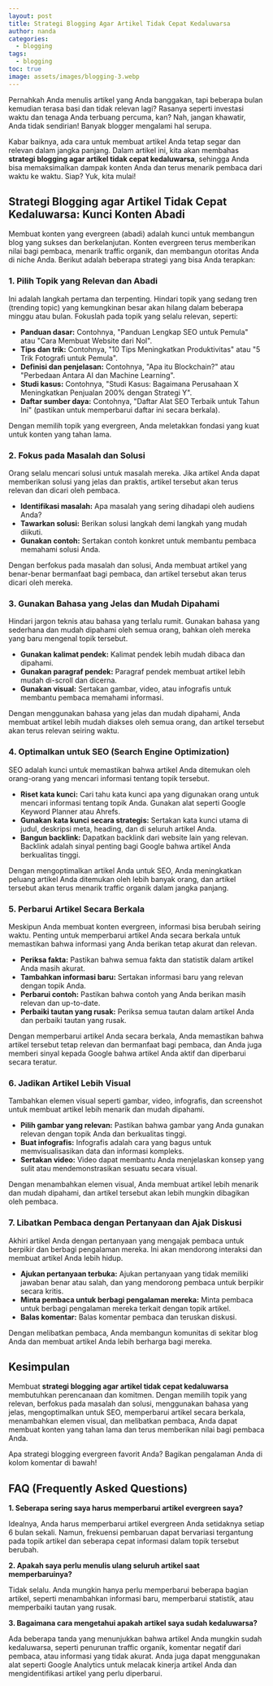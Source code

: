 ```yaml
---
layout: post
title: Strategi Blogging Agar Artikel Tidak Cepat Kedaluwarsa
author: nanda
categories:
  - blogging
tags:
  - blogging
toc: true
image: assets/images/blogging-3.webp
---
```



Pernahkah Anda menulis artikel yang Anda banggakan, tapi beberapa bulan kemudian terasa basi dan tidak relevan lagi? Rasanya seperti investasi waktu dan tenaga Anda terbuang percuma, kan? Nah, jangan khawatir, Anda tidak sendirian! Banyak blogger mengalami hal serupa.

Kabar baiknya, ada cara untuk membuat artikel Anda tetap segar dan relevan dalam jangka panjang. Dalam artikel ini, kita akan membahas **strategi blogging agar artikel tidak cepat kedaluwarsa**, sehingga Anda bisa memaksimalkan dampak konten Anda dan terus menarik pembaca dari waktu ke waktu. Siap? Yuk, kita mulai!

## Strategi Blogging agar Artikel Tidak Cepat Kedaluwarsa: Kunci Konten Abadi

Membuat konten yang evergreen (abadi) adalah kunci untuk membangun blog yang sukses dan berkelanjutan. Konten evergreen terus memberikan nilai bagi pembaca, menarik traffic organik, dan membangun otoritas Anda di niche Anda. Berikut adalah beberapa strategi yang bisa Anda terapkan:

### 1\. Pilih Topik yang Relevan dan Abadi

Ini adalah langkah pertama dan terpenting. Hindari topik yang sedang tren (trending topic) yang kemungkinan besar akan hilang dalam beberapa minggu atau bulan. Fokuslah pada topik yang selalu relevan, seperti:

- **Panduan dasar:** Contohnya, "Panduan Lengkap SEO untuk Pemula" atau "Cara Membuat Website dari Nol".
- **Tips dan trik:** Contohnya, "10 Tips Meningkatkan Produktivitas" atau "5 Trik Fotografi untuk Pemula".
- **Definisi dan penjelasan:** Contohnya, "Apa itu Blockchain?" atau "Perbedaan Antara AI dan Machine Learning".
- **Studi kasus:** Contohnya, "Studi Kasus: Bagaimana Perusahaan X Meningkatkan Penjualan 200% dengan Strategi Y".
- **Daftar sumber daya:** Contohnya, "Daftar Alat SEO Terbaik untuk Tahun Ini" (pastikan untuk memperbarui daftar ini secara berkala).

Dengan memilih topik yang evergreen, Anda meletakkan fondasi yang kuat untuk konten yang tahan lama.

### 2\. Fokus pada Masalah dan Solusi

Orang selalu mencari solusi untuk masalah mereka. Jika artikel Anda dapat memberikan solusi yang jelas dan praktis, artikel tersebut akan terus relevan dan dicari oleh pembaca.

- **Identifikasi masalah:** Apa masalah yang sering dihadapi oleh audiens Anda?
- **Tawarkan solusi:** Berikan solusi langkah demi langkah yang mudah diikuti.
- **Gunakan contoh:** Sertakan contoh konkret untuk membantu pembaca memahami solusi Anda.

Dengan berfokus pada masalah dan solusi, Anda membuat artikel yang benar-benar bermanfaat bagi pembaca, dan artikel tersebut akan terus dicari oleh mereka.

### 3\. Gunakan Bahasa yang Jelas dan Mudah Dipahami

Hindari jargon teknis atau bahasa yang terlalu rumit. Gunakan bahasa yang sederhana dan mudah dipahami oleh semua orang, bahkan oleh mereka yang baru mengenal topik tersebut.

- **Gunakan kalimat pendek:** Kalimat pendek lebih mudah dibaca dan dipahami.
- **Gunakan paragraf pendek:** Paragraf pendek membuat artikel lebih mudah di-scroll dan dicerna.
- **Gunakan visual:** Sertakan gambar, video, atau infografis untuk membantu pembaca memahami informasi.

Dengan menggunakan bahasa yang jelas dan mudah dipahami, Anda membuat artikel lebih mudah diakses oleh semua orang, dan artikel tersebut akan terus relevan seiring waktu.

### 4\. Optimalkan untuk SEO (Search Engine Optimization)

SEO adalah kunci untuk memastikan bahwa artikel Anda ditemukan oleh orang-orang yang mencari informasi tentang topik tersebut.

- **Riset kata kunci:** Cari tahu kata kunci apa yang digunakan orang untuk mencari informasi tentang topik Anda. Gunakan alat seperti Google Keyword Planner atau Ahrefs.
- **Gunakan kata kunci secara strategis:** Sertakan kata kunci utama di judul, deskripsi meta, heading, dan di seluruh artikel Anda.
- **Bangun backlink:** Dapatkan backlink dari website lain yang relevan. Backlink adalah sinyal penting bagi Google bahwa artikel Anda berkualitas tinggi.

Dengan mengoptimalkan artikel Anda untuk SEO, Anda meningkatkan peluang artikel Anda ditemukan oleh lebih banyak orang, dan artikel tersebut akan terus menarik traffic organik dalam jangka panjang.

### 5\. Perbarui Artikel Secara Berkala

Meskipun Anda membuat konten evergreen, informasi bisa berubah seiring waktu. Penting untuk memperbarui artikel Anda secara berkala untuk memastikan bahwa informasi yang Anda berikan tetap akurat dan relevan.

- **Periksa fakta:** Pastikan bahwa semua fakta dan statistik dalam artikel Anda masih akurat.
- **Tambahkan informasi baru:** Sertakan informasi baru yang relevan dengan topik Anda.
- **Perbarui contoh:** Pastikan bahwa contoh yang Anda berikan masih relevan dan up-to-date.
- **Perbaiki tautan yang rusak:** Periksa semua tautan dalam artikel Anda dan perbaiki tautan yang rusak.

Dengan memperbarui artikel Anda secara berkala, Anda memastikan bahwa artikel tersebut tetap relevan dan bermanfaat bagi pembaca, dan Anda juga memberi sinyal kepada Google bahwa artikel Anda aktif dan diperbarui secara teratur.

### 6\. Jadikan Artikel Lebih Visual

Tambahkan elemen visual seperti gambar, video, infografis, dan screenshot untuk membuat artikel lebih menarik dan mudah dipahami.

- **Pilih gambar yang relevan:** Pastikan bahwa gambar yang Anda gunakan relevan dengan topik Anda dan berkualitas tinggi.
- **Buat infografis:** Infografis adalah cara yang bagus untuk memvisualisasikan data dan informasi kompleks.
- **Sertakan video:** Video dapat membantu Anda menjelaskan konsep yang sulit atau mendemonstrasikan sesuatu secara visual.

Dengan menambahkan elemen visual, Anda membuat artikel lebih menarik dan mudah dipahami, dan artikel tersebut akan lebih mungkin dibagikan oleh pembaca.

### 7\. Libatkan Pembaca dengan Pertanyaan dan Ajak Diskusi

Akhiri artikel Anda dengan pertanyaan yang mengajak pembaca untuk berpikir dan berbagi pengalaman mereka. Ini akan mendorong interaksi dan membuat artikel Anda lebih hidup.

- **Ajukan pertanyaan terbuka:** Ajukan pertanyaan yang tidak memiliki jawaban benar atau salah, dan yang mendorong pembaca untuk berpikir secara kritis.
- **Minta pembaca untuk berbagi pengalaman mereka:** Minta pembaca untuk berbagi pengalaman mereka terkait dengan topik artikel.
- **Balas komentar:** Balas komentar pembaca dan teruskan diskusi.

Dengan melibatkan pembaca, Anda membangun komunitas di sekitar blog Anda dan membuat artikel Anda lebih berharga bagi mereka.

## Kesimpulan

Membuat **strategi blogging agar artikel tidak cepat kedaluwarsa** membutuhkan perencanaan dan komitmen. Dengan memilih topik yang relevan, berfokus pada masalah dan solusi, menggunakan bahasa yang jelas, mengoptimalkan untuk SEO, memperbarui artikel secara berkala, menambahkan elemen visual, dan melibatkan pembaca, Anda dapat membuat konten yang tahan lama dan terus memberikan nilai bagi pembaca Anda.

Apa strategi blogging evergreen favorit Anda? Bagikan pengalaman Anda di kolom komentar di bawah!

## FAQ (Frequently Asked Questions)

**1\. Seberapa sering saya harus memperbarui artikel evergreen saya?**

Idealnya, Anda harus memperbarui artikel evergreen Anda setidaknya setiap 6 bulan sekali. Namun, frekuensi pembaruan dapat bervariasi tergantung pada topik artikel dan seberapa cepat informasi dalam topik tersebut berubah.

**2\. Apakah saya perlu menulis ulang seluruh artikel saat memperbaruinya?**

Tidak selalu. Anda mungkin hanya perlu memperbarui beberapa bagian artikel, seperti menambahkan informasi baru, memperbarui statistik, atau memperbaiki tautan yang rusak.

**3\. Bagaimana cara mengetahui apakah artikel saya sudah kedaluwarsa?**

Ada beberapa tanda yang menunjukkan bahwa artikel Anda mungkin sudah kedaluwarsa, seperti penurunan traffic organik, komentar negatif dari pembaca, atau informasi yang tidak akurat. Anda juga dapat menggunakan alat seperti Google Analytics untuk melacak kinerja artikel Anda dan mengidentifikasi artikel yang perlu diperbarui.
